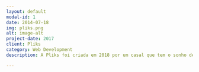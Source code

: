 ```yaml
---
layout: default
modal-id: 1
date: 2014-07-18
img: pliks.png
alt: image-alt
project-date: 2017
client: Pliks
category: Web Development
description: A Pliks foi criada em 2018 por um casal que tem o sonho de empreender. O site foi desenvolvido em WordPresse e é totalmente responsivo, foram utilizados HTML5, CSS3, JavaScript, Bootstrap, e PHP para desenvolver o site. A Pliks possui <a href="https://www.instagram.com/pliksoficial/?hl=pt-br">instagram</a> que hoje é gerenciado por mim e um <a href="https://pliks.com.br/">site</a> que já foi entregue a cliente.

---
```

